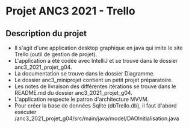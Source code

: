 # Projet ANC3 2021 - Trello

## Description du projet
- Il s'agit d'une application desktop graphique en java qui imite le site Trello (outil de gestion de projet).
- L'application a été codée avec IntelliJ et se trouve dans le dossier anc3_2021_projet_g04.
- La documentation se trouve dans le dossier Diagramme.
- Le dossier anc3_miniprojet contient un petit projet préparatoire.
- Les notes de livraison des différentes itérations se trouve dans le README.md du dossier anc3_2021_projet_g04.
- L'application respecte le patron d'architecture MVVM.
- Pour créer la base de données Sqlite (dbTrello.db), il faut d'abord exécuter /anc3_2021_projet_g04/src/main/java/model/DAOInitialisation.java
